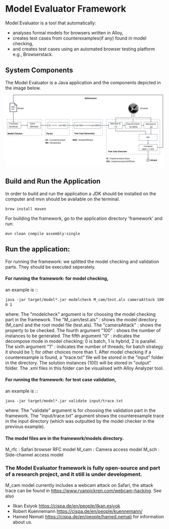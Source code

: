 
# Model Evaluator Framework

Model Evaluator is a tool that automatically:
-	analyses formal models for browsers written in Alloy, 
-	creates test cases from counterexamples(if any) found in model checking,
-	and creates test cases using an automated browser testing platform e.g., Browserstack.

## System Components

The Model Evaluator is a Java application and the components depicted in the image below. 
![The component diagram](assets/images/component.jpg)

## Build and Run the Application

In order to build and run the application a JDK should be installed on the computer and mvn should be available on the terminal.

```
brew install maven

```

For building the framework, go to the application directory 'framework' and run:
```
mvn clean compile assembly:single

```
## Run the application:

For running the framework: we splitted the model checking and validation parts.
They should be executed seperately.
#### For running the framework: for model checking, 
an example is ::
```
java -jar target/model*.jar modelcheck M_cam/test.als cameraAttack 100 0 1

```
where:
The "modelcheck" argument is for choosing the model checking part in the framework.
The "M_cam/test.als" : shows the model directory (M_cam) and the root model file (test.als).
The "cameraAttack" : shows the property to be checked.
The fourth argument "100" : shows the number of instances to be generated.
The fifth argument "0" : indicates the decompose mode in model checking; 0 is batch, 1 is hybrid, 2 is parallel. 
The sixth argument "1" : indicates the number of threads; for batch strategy it should be 1; for other choices more than 1.
After model checking if a counterexample is found, a "trace.txt" file will be stored in the "input" folder in the directory. The solution instances (100) will be stored in "output" folder. The .xml files in this folder can be visualised with Alloy Analyzer tool.


#### For running the framework: for test case validation,
an example is :: 
```
java -jar target/model*.jar validate input/trace.txt

```
where:
The "validate" argument is for choosing the validation part in the framework.
The "input/trace.txt" argument shows the counterexample trace in the input directory (which was outputted by the model checker in the previous example). 


#### The model files are in the framework/models directory.
M_rfc : Safari browser RFC model
M_cam : Camera access model
M_sch : Side-channel access model


### The Model Evaluator framework is fully open-source and part of a research project, and it still is under development.
M_cam model currently includes a webcam attack on Safari, the attack trace can be found in https://www.ryanpickren.com/webcam-hacking.
See also 
-	Ilkan Esiyok https://cispa.de/en/people/ilkan.esiyok
-	Robert Kuennemann https://cispa.de/en/people/kuennemann/
-	Hamed Nemati https://cispa.de/en/people/hamed.nemati
for information about us.
